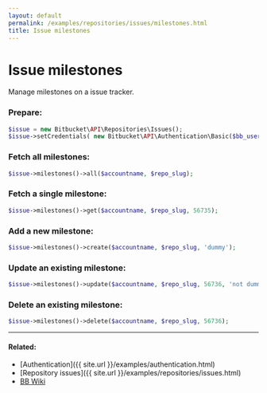 ```yaml
---
layout: default
permalink: /examples/repositories/issues/milestones.html
title: Issue milestones
---
```


# Issue milestones

Manage milestones on a issue tracker.

### Prepare:

```php
$issue = new Bitbucket\API\Repositories\Issues();
$issue->setCredentials( new Bitbucket\API\Authentication\Basic($bb_user, $bb_pass) );
```

### Fetch all milestones:

```php
$issue->milestones()->all($accountname, $repo_slug);
```

### Fetch a single milestone:

```php
$issue->milestones()->get($accountname, $repo_slug, 56735);
```

### Add a new milestone:

```php
$issue->milestones()->create($accountname, $repo_slug, 'dummy');
```

### Update an existing milestone:

```php
$issue->milestones()->update($accountname, $repo_slug, 56736, 'not dummy');
```

### Delete an existing milestone:

```php
$issue->milestones()->delete($accountname, $repo_slug, 56736);
```

----

#### Related:
  * [Authentication]({{ site.url }}/examples/authentication.html)
  * [Repository issues]({{ site.url }}/examples/repositories/issues.html)
  * [BB Wiki](https://confluence.atlassian.com/display/BITBUCKET/issues+Resource#issuesResource-Overview)

